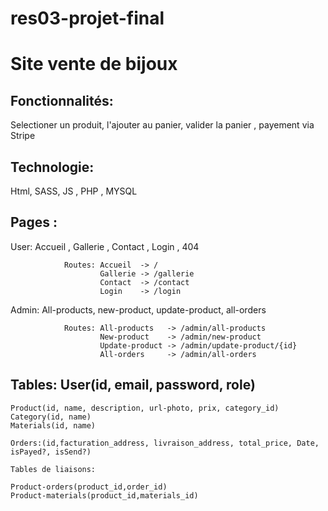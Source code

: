 # res03-projet-final


# Site vente de bijoux


## Fonctionnalités:

 Selectioner un produit, l'ajouter au panier, valider la panier , payement via Stripe





## Technologie: 
 Html, SASS, JS , PHP , MYSQL

## Pages :
 User: Accueil , Gallerie , Contact , Login  , 404
          
                Routes: Accueil  -> /
                        Gallerie -> /gallerie
                        Contact  -> /contact
                        Login    -> /login
                
  Admin: All-products, new-product, update-product, all-orders
          
                Routes: All-products   -> /admin/all-products
                        New-product    -> /admin/new-product
                        Update-product -> /admin/update-product/{id}
                        All-orders     -> /admin/all-orders
          

## Tables: User(id, email, password, role)
    Product(id, name, description, url-photo, prix, category_id)
    Category(id, name)
    Materials(id, name)
    
    Orders:(id,facturation_address, livraison_address, total_price, Date, isPayed?, isSend?)
         
    Tables de liaisons: 

    Product-orders(product_id,order_id)
    Product-materials(product_id,materials_id)
##
                 
                      
